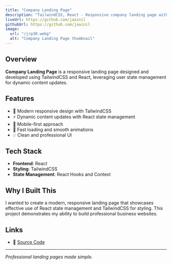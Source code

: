 ```yaml
---
title: "Company Landing Page"
description: "TailwindCSS, React - Responsive company landing page with dynamic content updates"
liveUrl: https://github.com/jaainil
githubUrl: https://github.com/jaainil
image:
  url: "/jrp30.webp"
  alt: "Company Landing Page thumbnail"
---
```


## Overview

**Company Landing Page** is a responsive landing page designed and developed using TailwindCSS and React, leveraging user state management for dynamic content updates.

## Features

- 🎨 Modern responsive design with TailwindCSS
- ⚡ Dynamic content updates with React state management
- 📱 Mobile-first approach
- 🚀 Fast loading and smooth animations
- 💡 Clean and professional UI

## Tech Stack

- **Frontend**: React
- **Styling**: TailwindCSS
- **State Management**: React Hooks and Context

## Why I Built This

I wanted to create a modern, responsive landing page that showcases effective use of React state management and TailwindCSS for styling. This project demonstrates my ability to build professional business websites.

## Links

- 💾 [Source Code](https://github.com/jaainil)

---

_Professional landing pages made simple._
